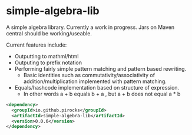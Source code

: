 # simple-algebra-lib
A simple algebra library. Currently a work in progress. Jars on Maven central should be working/useable.

Current features include:
- Outputting to mathml/html
- Outputing to prefix notation
- Performing fairly simple pattern matching and pattern based rewriting.
  - Basic identities such as commutativity/associativity of addition/multiplication implemented with pattern matching.
- Equals/hashcode implementation based on structure of expression.
  - In other words a + b equals b + a , but a + b does not equal a * b

```xml
<dependency>
  <groupId>io.github.pirocks</groupId>
  <artifactId>simple-algebra-lib</artifactId>
  <version>0.0.6</version>
</dependency>
```
 

